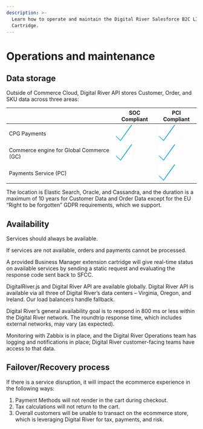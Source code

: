```yaml
---
description: >-
  Learn how to operate and maintain the Digital River Salesforce B2C LINK
  Cartridge.
---
```


# Operations and maintenance

## Data storage

Outside of Commerce Cloud, Digital River API stores Customer, Order, and SKU data across three areas:

|                                          | SOC Compliant                              | PCI Compliant                              |
| ---------------------------------------- | ------------------------------------------ | ------------------------------------------ |
| CPG Payments                             | ​![](.gitbook/assets/image.png)            | ![](.gitbook/assets/Checkmark.png)         |
| Commerce engine for Global Commerce (GC) | ​![](<.gitbook/assets/Checkmark (1).png>)  | ​![](<.gitbook/assets/Checkmark (2).png>)  |
| Payments Service (PC)                    | ​                                          | ​![](<.gitbook/assets/Checkmark (3).png>)  |

The location is Elastic Search, Oracle, and Cassandra, and the duration is a maximum of 10 years for Customer Data and Order Data except for the EU “Right to be forgotten” GDPR requirements, which we support.

## Availability

Services should always be available.

If services are not available, orders and payments cannot be processed.

A provided Business Manager extension cartridge will give real-time status on available services by sending a static request and evaluating the response code sent back to SFCC.

DigitalRiver.js and Digital River API are available globally. Digital River API is available via all three of Digital River’s data centers – Virginia, Oregon, and Ireland. Our load balancers handle fallback.

Digital River’s general availability goal is to respond in 800 ms or less within the Digital River network. The roundtrip response time, which includes external networks, may vary (as expected).

Monitoring with Zabbix is in place, and the Digital River Operations team has logging and notifications in place; Digital River customer-facing teams have access to that data.

## Failover/Recovery process

If there is a service disruption, it will impact the ecommerce experience in the following ways:

1. Payment Methods will not render in the cart during checkout.
2. Tax calculations will not return to the cart.
3. Overall customers will be unable to transact on the ecommerce store, which is leveraging Digital River for tax, payments, and risk.
